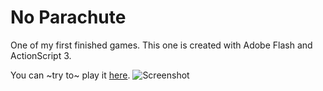 # No Parachute

One of my first finished games. This one is created with Adobe Flash and ActionScript 3.

You can ~try to~ play it [here](https://www.kongregate.com/games/dcr30/no-parachute).
![Screenshot](https://i.imgur.com/VCxDrrd.png)
